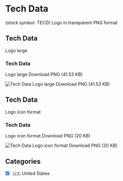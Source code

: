 # Tech Data
 (stock symbol: TECD) Logo in transparent PNG format

## Tech Data
 Logo large

### Tech Data
 Logo large Download PNG (41.53 KB)

![Tech Data
 Logo large Download PNG (41.53 KB)](/img/orig/TECD_BIG-c4b0d2d7.png)

## Tech Data
 Logo icon format

### Tech Data
 Logo icon format Download PNG (20 KB)

![Tech Data
 Logo icon format Download PNG (20 KB)](/img/orig/TECD-441f4aee.png)



## Categories
- [x] 🇺🇸 United States
